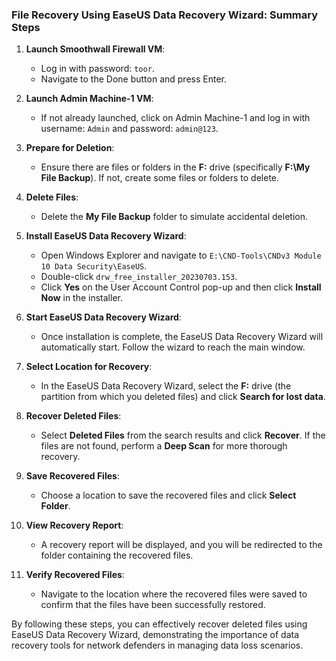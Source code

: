 ### File Recovery Using EaseUS Data Recovery Wizard: Summary Steps

1. **Launch Smoothwall Firewall VM**: 
   - Log in with password: `toor`.
   - Navigate to the Done button and press Enter.

2. **Launch Admin Machine-1 VM**: 
   - If not already launched, click on Admin Machine-1 and log in with username: `Admin` and password: `admin@123`.

3. **Prepare for Deletion**: 
   - Ensure there are files or folders in the **F:** drive (specifically **F:\My File Backup**). If not, create some files or folders to delete.

4. **Delete Files**: 
   - Delete the **My File Backup** folder to simulate accidental deletion.

5. **Install EaseUS Data Recovery Wizard**: 
   - Open Windows Explorer and navigate to `E:\CND-Tools\CNDv3 Module 10 Data Security\EaseUS`.
   - Double-click `drw_free_installer_20230703.153`.
   - Click **Yes** on the User Account Control pop-up and then click **Install Now** in the installer.

6. **Start EaseUS Data Recovery Wizard**: 
   - Once installation is complete, the EaseUS Data Recovery Wizard will automatically start. Follow the wizard to reach the main window.

7. **Select Location for Recovery**: 
   - In the EaseUS Data Recovery Wizard, select the **F:** drive (the partition from which you deleted files) and click **Search for lost data**.

8. **Recover Deleted Files**: 
   - Select **Deleted Files** from the search results and click **Recover**. If the files are not found, perform a **Deep Scan** for more thorough recovery.

9. **Save Recovered Files**: 
   - Choose a location to save the recovered files and click **Select Folder**.

10. **View Recovery Report**: 
    - A recovery report will be displayed, and you will be redirected to the folder containing the recovered files.

11. **Verify Recovered Files**: 
    - Navigate to the location where the recovered files were saved to confirm that the files have been successfully restored.

By following these steps, you can effectively recover deleted files using EaseUS Data Recovery Wizard, demonstrating the importance of data recovery tools for network defenders in managing data loss scenarios.